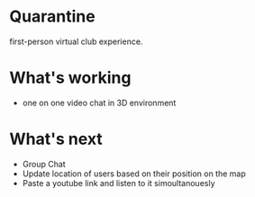 # Quarantine

first-person virtual club experience.

# What's working
* one on one video chat in 3D environment

# What's next
* Group Chat
* Update location of users based on their position on the map
* Paste a youtube link and listen to it simoultanouesly 
